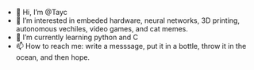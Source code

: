 - 👋 Hi, I’m @Tayc
- 👀 I’m interested in embeded hardware, neural networks, 3D printing, autonomous vechiles, video games, and cat memes. 
- 🌱 I’m currently learning python and C
- 📫 How to reach me: write a messsage, put it in a bottle, throw it in the ocean, and then hope.

<!---
Tayc/Tayc is a ✨ special ✨ repository because its `README.md` (this file) appears on your GitHub profile.
You can click the Preview link to take a look at your changes.
--->
